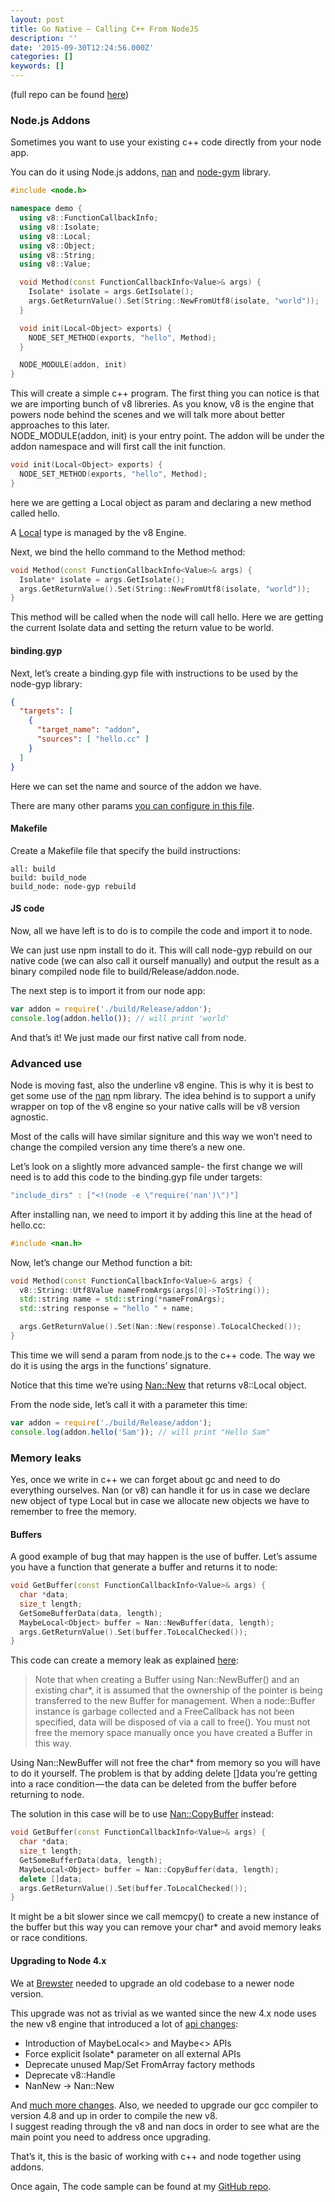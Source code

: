 ```yaml
---
layout: post
title: Go Native — Calling C++ From NodeJS
description: ''
date: '2015-09-30T12:24:56.000Z'
categories: []
keywords: []
---
```


(full repo can be found [here](https://github.com/sagivo/nodejs-addons))

### Node.js Addons

Sometimes you want to use your existing c++ code directly from your node app.  
  
You can do it using Node.js addons, [nan](https://github.com/nodejs/nan) and [node-gym](https://github.com/nodejs/node-gyp) library.

```c++
#include <node.h>

namespace demo {
  using v8::FunctionCallbackInfo;
  using v8::Isolate;
  using v8::Local;
  using v8::Object;
  using v8::String;
  using v8::Value;

  void Method(const FunctionCallbackInfo<Value>& args) {
    Isolate* isolate = args.GetIsolate();
    args.GetReturnValue().Set(String::NewFromUtf8(isolate, "world"));
  }

  void init(Local<Object> exports) {
    NODE_SET_METHOD(exports, "hello", Method);
  }

  NODE_MODULE(addon, init)
}
```

This will create a simple c++ program. The first thing you can notice is that we are importing bunch of v8 libreries. As you know, v8 is the engine that powers node behind the scenes and we will talk more about better approaches to this later.  
NODE\_MODULE(addon, init) is your entry point. The addon will be under the addon namespace and will first call the init function.

```c++
void init(Local<Object> exports) {
  NODE_SET_METHOD(exports, "hello", Method);
}
```

here we are getting a Local object as param and declaring a new method called hello.  
  
A [Local](http://izs.me/v8-docs/classv8_1_1Local.html) type is managed by the v8 Engine.  
  
Next, we bind the hello command to the Method method:

```c++
void Method(const FunctionCallbackInfo<Value>& args) {
  Isolate* isolate = args.GetIsolate();
  args.GetReturnValue().Set(String::NewFromUtf8(isolate, "world"));
}
```

This method will be called when the node will call hello. Here we are getting the current Isolate data and setting the return value to be world.

#### binding.gyp

Next, let’s create a binding.gyp file with instructions to be used by the node-gyp library:

```json
{
  "targets": [
    {
      "target_name": "addon",
      "sources": [ "hello.cc" ]
    }
  ]
}
```

Here we can set the name and source of the addon we have.  
  
There are many other params [you can configure in this file](https://github.com/nodejs/node-gyp#the-bindinggyp-file).

#### Makefile

Create a Makefile file that specify the build instructions:

```
all: build
build: build_node
build_node: node-gyp rebuild
```

#### JS code

Now, all we have left is to do is to compile the code and import it to node.  
  
We can just use npm install to do it. This will call node-gyp rebuild on our native code (we can also call it ourself manually) and output the result as a binary compiled node file to build/Release/addon.node.  
  
The next step is to import it from our node app:

```js
var addon = require('./build/Release/addon');
console.log(addon.hello()); // will print 'world'
```

And that’s it! We just made our first native call from node.

### Advanced use

Node is moving fast, also the underline v8 engine. This is why it is best to get some use of the [nan](https://github.com/nodejs/nan) npm library. The idea behind is to support a unify wrapper on top of the v8 engine so your native calls will be v8 version agnostic.  
  
Most of the calls will have similar signiture and this way we won’t need to change the compiled version any time there’s a new one.  
  
Let’s look on a slightly more advanced sample- the first change we will need is to add this code to the binding.gyp file under targets:

```c++
"include_dirs" : ["<!(node -e \"require('nan')\")"]
```

After installing nan, we need to import it by adding this line at the head of hello.cc:

```c++
#include <nan.h>
```

Now, let’s change our Method function a bit:

```c++
void Method(const FunctionCallbackInfo<Value>& args) {
  v8::String::Utf8Value nameFromArgs(args[0]->ToString());
  std::string name = std::string(*nameFromArgs);
  std::string response = "hello " + name;

  args.GetReturnValue().Set(Nan::New(response).ToLocalChecked());
}
```

This time we will send a param from node.js to the c++ code. The way we do it is using the args in the functions’ signature.  
  
Notice that this time we’re using [Nan::New](https://github.com/nodejs/nan/blob/master/doc/new.md#nannew) that returns v8::Local object.

From the node side, let’s call it with a parameter this time:

```js
var addon = require('./build/Release/addon');
console.log(addon.hello('Sam')); // will print "Hello Sam"
```

### Memory leaks

Yes, once we write in c++ we can forget about gc and need to do everything ourselves. Nan (or v8) can handle it for us in case we declare new object of type Local but in case we allocate new objects we have to remember to free the memory.

#### Buffers

A good example of bug that may happen is the use of buffer. Let’s assume you have a function that generate a buffer and returns it to node:

```c++
void GetBuffer(const FunctionCallbackInfo<Value>& args) {
  char *data;
  size_t length;
  GetSomeBufferData(data, length);
  MaybeLocal<Object> buffer = Nan::NewBuffer(data, length);
  args.GetReturnValue().Set(buffer.ToLocalChecked());
}
```

This code can create a memory leak as explained [here](https://github.com/nodejs/nan/blob/master/doc/buffers.md#api_nan_new_buffer):

> Note that when creating a Buffer using Nan::NewBuffer() and an existing char\*, it is assumed that the ownership of the pointer is being transferred to the new Buffer for management. When a node::Buffer instance is garbage collected and a FreeCallback has not been specified, data will be disposed of via a call to free(). You must not free the memory space manually once you have created a Buffer in this way.

Using Nan::NewBuffer will not free the char\* from memory so you will have to do it yourself. The problem is that by adding delete \[\]data you’re getting into a race condition — the data can be deleted from the buffer before returning to node.  
  
The solution in this case will be to use [Nan::CopyBuffer](https://github.com/nodejs/nan/blob/master/doc/buffers.md#nancopybuffer) instead:

```c++
void GetBuffer(const FunctionCallbackInfo<Value>& args) {
  char *data;
  size_t length;
  GetSomeBufferData(data, length);
  MaybeLocal<Object> buffer = Nan::CopyBuffer(data, length);
  delete []data;
  args.GetReturnValue().Set(buffer.ToLocalChecked());
}
```

It might be a bit slower since we call memcpy() to create a new instance of the buffer but this way you can remove your char\* and avoid memory leaks or race conditions.

#### Upgrading to Node 4.x

We at [Brewster](https://www.brewster.com) needed to upgrade an old codebase to a newer node version.  
  
This upgrade was not as trivial as we wanted since the new 4.x node uses the new v8 engine that introduced a lot of [api changes](https://docs.google.com/document/d/1g8JFi8T_oAE_7uAri7Njtig7fKaPDfotU6huOa1alds/edit):

*   Introduction of MaybeLocal<> and Maybe<> APIs
*   Force explicit Isolate\* parameter on all external APIs
*   Deprecate unused Map/Set FromArray factory methods
*   Deprecate v8::Handle
*   NanNew -> Nan::New

And [much more changes](https://nodesource.com/blog/cpp-addons-for-nodejs-v4). Also, we needed to upgrade our gcc compiler to version 4.8 and up in order to compile the new v8.   
I suggest reading through the v8 and nan docs in order to see what are the main point you need to address once upgrading.

That’s it, this is the basic of working with c++ and node together using addons.  
  
Once again, The code sample can be found at my [GitHub repo](https://github.com/sagivo/nodejs-addons).